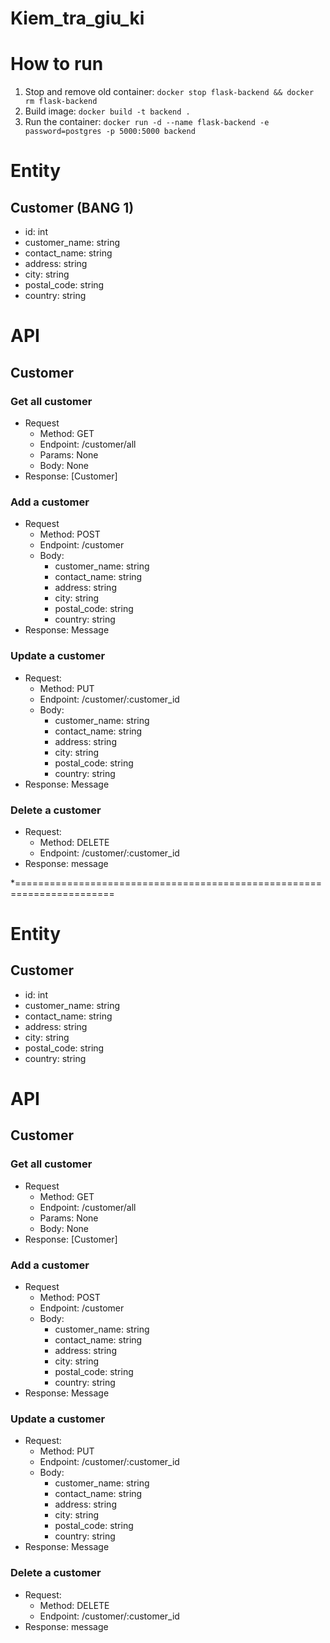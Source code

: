 # Kiem_tra_giu_ki

# How to run

1. Stop and remove old container: ```docker stop flask-backend && docker rm flask-backend```
1. Build image: ```docker build -t backend .```
1. Run the container: ```docker run -d --name flask-backend -e password=postgres -p 5000:5000 backend```

# Entity
## Customer (BANG 1)
* id: int
* customer_name: string
* contact_name: string
* address: string
* city: string
* postal_code: string
* country: string


# API
## Customer
### Get all customer
* Request
    * Method: GET
    * Endpoint: /customer/all
    * Params: None
    * Body: None
* Response: [Customer]
### Add a customer
* Request
    * Method: POST
    * Endpoint: /customer
    * Body:
        * customer_name: string
        * contact_name: string
        * address: string
        * city: string
        * postal_code: string
        * country: string
* Response: Message
### Update a customer
* Request:
    * Method: PUT
    * Endpoint: /customer/:customer_id
    * Body:
        * customer_name: string
        * contact_name: string
        * address: string
        * city: string
        * postal_code: string
        * country: string
* Response: Message

### Delete a customer
* Request:
    * Method: DELETE
    * Endpoint: /customer/:customer_id
* Response: message


*=======================================================================

# Entity
## Customer
* id: int
* customer_name: string
* contact_name: string
* address: string
* city: string
* postal_code: string
* country: string


# API
## Customer
### Get all customer
* Request
    * Method: GET
    * Endpoint: /customer/all
    * Params: None
    * Body: None
* Response: [Customer]
### Add a customer
* Request
    * Method: POST
    * Endpoint: /customer
    * Body:
        * customer_name: string
        * contact_name: string
        * address: string
        * city: string
        * postal_code: string
        * country: string
* Response: Message
### Update a customer
* Request:
    * Method: PUT
    * Endpoint: /customer/:customer_id
    * Body:
        * customer_name: string
        * contact_name: string
        * address: string
        * city: string
        * postal_code: string
        * country: string
* Response: Message

### Delete a customer
* Request:
    * Method: DELETE
    * Endpoint: /customer/:customer_id
* Response: message

